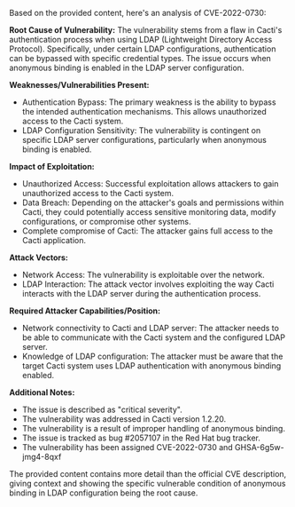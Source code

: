 Based on the provided content, here's an analysis of CVE-2022-0730:

**Root Cause of Vulnerability:**
The vulnerability stems from a flaw in Cacti's authentication process when using LDAP (Lightweight Directory Access Protocol). Specifically, under certain LDAP configurations, authentication can be bypassed with specific credential types. The issue occurs when anonymous binding is enabled in the LDAP server configuration.

**Weaknesses/Vulnerabilities Present:**
- Authentication Bypass: The primary weakness is the ability to bypass the intended authentication mechanisms. This allows unauthorized access to the Cacti system.
- LDAP Configuration Sensitivity: The vulnerability is contingent on specific LDAP server configurations, particularly when anonymous binding is enabled.

**Impact of Exploitation:**
- Unauthorized Access: Successful exploitation allows attackers to gain unauthorized access to the Cacti system.
- Data Breach: Depending on the attacker's goals and permissions within Cacti, they could potentially access sensitive monitoring data, modify configurations, or compromise other systems.
- Complete compromise of Cacti: The attacker gains full access to the Cacti application.

**Attack Vectors:**
- Network Access: The vulnerability is exploitable over the network.
- LDAP Interaction: The attack vector involves exploiting the way Cacti interacts with the LDAP server during the authentication process.

**Required Attacker Capabilities/Position:**
- Network connectivity to Cacti and LDAP server: The attacker needs to be able to communicate with the Cacti system and the configured LDAP server.
- Knowledge of LDAP configuration: The attacker must be aware that the target Cacti system uses LDAP authentication with anonymous binding enabled.

**Additional Notes:**
- The issue is described as "critical severity".
- The vulnerability was addressed in Cacti version 1.2.20.
- The vulnerability is a result of improper handling of anonymous binding.
- The issue is tracked as bug #2057107 in the Red Hat bug tracker.
- The vulnerability has been assigned CVE-2022-0730 and GHSA-6g5w-jmg4-8qxf

The provided content contains more detail than the official CVE description, giving context and showing the specific vulnerable condition of anonymous binding in LDAP configuration being the root cause.